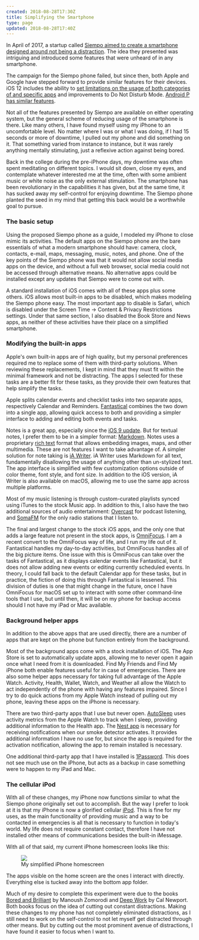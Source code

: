 ```yaml
---
created: 2018-08-28T17:30Z
title: Simplifying the Smartphone
type: page
updated: 2018-08-28T17:40Z
---
```


In April of 2017, a startup called [Siempo aimed to create a smartphone designed around not being a distraction](https://medium.com/@getsiempo/siempo-experiences-a-sneak-peak-f01ca74056e6). The idea they presented was intriguing and introduced some features that were unheard of in any smartphone.

The campaign for the Siempo phone failed, but since then, both Apple and Google have stepped forward to provide similar features for their devices. iOS 12 includes the ability to [set limitations on the usage of both categories of and specific apps](https://www.macstories.net/news/ios-12-the-macstories-overview/) and improvements to Do Not Disturb Mode. [Android P has similar features](https://arstechnica.com/gadgets/2018/05/google-details-new-android-p-features-including-iphone-x-like-gesture-controls/).

Not all of the features presented by Siempo are available on either operating system, but the general scheme of reducing usage of the smartphone is there. Like many others, I have found myself using my iPhone to an uncomfortable level. No matter where I was or what I was doing, if I had 15 seconds or more of downtime, I pulled out my phone and did something on it. That something varied from instance to instance, but it was rarely anything mentally stimulating, just a reflexive action against being bored.

Back in the college during the pre-iPhone days, my downtime was often spent meditating on different topics. I would sit down, close my eyes, and contemplate whatever interested me at the time, often with some ambient music or white noise as the only external stimulation. The smartphone has been revolutionary in the capabilities it has given, but at the same time, it has sucked away my self-control for enjoying downtime. The Siempo phone planted the seed in my mind that getting this back would be a worthwhile goal to pursue.

### The basic setup

Using the proposed Siempo phone as a guide, I modeled my iPhone to close mimic its activities. The default apps on the Siempo phone are the bare essentials of what a modern smartphone should have: camera, clock, contacts, e-mail, maps, messaging, music, notes, and phone. One of the key points of the Siempo phone was that it would not allow social media apps on the device, and without a full web browser, social media could not be accessed through alternative means. No alternative apps could be installed except any updates that Siempo were to come out with.

A standard installation of iOS comes with all of these apps plus some others. iOS allows most built-in apps to be disabled, which makes modeling the Siempo phone easy. The most important app to disable is Safari, which is disabled under the Screen Time -> Content & Privacy Restrictions settings. Under that same section, I also disabled the Book Store and News apps, as neither of these activities have their place on a simplified smartphone.

### Modifying the built-in apps

Apple's own built-in apps are of high quality, but my personal preferences required me to replace some of them with third-party solutions. When reviewing these replacements, I kept in mind that they must fit within the minimal framework and not be distracting. The apps I selected for these tasks are a better fit for these tasks, as they provide their own features that help simplify the tasks.

Apple splits calendar events and checklist tasks into two separate apps, respectively Calendar and Reminders. [Fantastical](https://flexibits.com/fantastical-iphone) combines the two down into a single app, allowing quick access to both and providing a simpler interface to adding and editing both events and tasks.

Notes is a great app, especially since the [iOS 9 update](https://www.macworld.com/article/2947866/ios/meet-the-new-notes-ios-9s-feature-packed-evernote-rival.html). But for textual notes, I prefer them to be in a simpler format: [Markdown](https://en.wikipedia.org/wiki/Markdown). Notes uses a proprietary [rich text](https://en.wikipedia.org/wiki/Formatted_text) format that allows embedding images, maps, and other multimedia. These are not features I want to take advantage of. A simpler solution for note taking is [iA Writer](https://ia.net/writer). iA Writer uses Markdown for all text, fundamentally disallowing the usage of anything other than un-stylized text. The app interface is simplified with few customization options outside of color theme, font style, and font size. In addition to the iOS version, iA Writer is also available on macOS, allowing me to use the same app across multiple platforms.

Most of my music listening is through custom-curated playlists synced using iTunes to the stock Music app. In addition to this, I also have the two additional sources of audio entertainment: [Overcast](https://overcast.fm/) for podcast listening, and [SomaFM](http://somafm.com/mobile/iphone.html) for the only radio stations that I listen to.

The final and largest change to the stock iOS apps, and the only one that adds a large feature not present in the stock apps, is [OmniFocus](https://www.omnigroup.com/omnifocus/ios). I am a recent convert to the OmniFocus way of life, and I run my life out of it. Fantastical handles my day-to-day activities, but OmniFocus handles all of the big picture items. One issue with this is OmniFocus can take over the tasks of Fantastical, as it displays calendar events like Fantastical, but it does not allow adding new events or editing currently scheduled events. In theory, I could fall back to the default Calendar app for these tasks, but in practice, the fiction of doing this through Fantastical is lessened. This division of duties is one that might change in the future, once I have OmniFocus for macOS set up to interact with some other command-line tools that I use, but until then, it will be on my phone for backup access should I not have my iPad or Mac available.

### Background helper apps

In addition to the above apps that are used directly, there are a number of apps that are kept on the phone but function entirely from the background.

Most of the background apps come with a stock installation of iOS. The App Store is set to automatically update apps, allowing me to never open it again once what I need from it is downloaded. Find My Friends and Find My iPhone both enable features useful for in case of emergencies. There are also some helper apps necessary for taking full advantage of the Apple Watch. Activity, Health, Wallet, Watch, and Weather all allow the Watch to act independently of the phone with having any features impaired. Since I try to do quick actions from my Apple Watch instead of pulling out my phone, leaving these apps on the iPhone is necessary.

There are two third-party apps that I use but never open. [AutoSleep](http://autosleep.tantsissa.com/) uses activity metrics from the Apple Watch to track when I sleep, providing additional information to the Health app. The [Nest app](https://nest.com/app/) is necessary for receiving notifications when our smoke detector activates. It provides additional information I have no use for, but since the app is required for the activation notification, allowing the app to remain installed is necessary.

One additional third-party app that I have installed is [1Password](https://1password.com). This does not see much use on the iPhone, but acts as a backup in case something were to happen to my iPad and Mac.

### The cellular iPod

With all of these changes, my iPhone now functions similar to what the Siempo phone originally set out to accomplish. But the way I prefer to look at it is that my iPhone is now a glorified cellular [iPod](https://en.wikipedia.org/wiki/IPod). This is fine for my uses, as the main functionality of providing music and a way to be contacted in emergencies is all that is necessary to function in today's world. My life does not require constant contact, therefore I have not installed other means of communications besides the built-in iMessage.

With all of that said, my current iPhone homescreen looks like this:

<figure class='half'>
    <img src='/images/simplifying-the-smartphone_homescreen.png'>
    <figcaption>My simplified iPhone homescreen</figcaption>
</figure>

The apps visible on the home screen are the ones I interact with directly. Everything else is tucked away into the bottom app folder.

Much of my desire to complete this experiment were due to the books [Bored and Brilliant](http://www.manoushz.com/book/) by Manoush Zomorodi and [Deep Work](http://calnewport.com/books/deep-work/) by Cal Newport. Both books focus on the idea of cutting out constant distractions. Making these changes to my phone has not completely eliminated distractions, as I still need to work on the self-control to not let myself get distracted through other means. But by cutting out the most prominent avenue of distractions, I have found it easier to focus when I want to.

